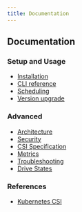```yaml
---
title: Documentation
---
```


Documentation
-------------

### Setup and Usage
 - [Installation](./installation.md)
 - [CLI reference](./cli.md)
 - [Scheduling](./scheduling.md)
 - [Version upgrade](./upgrade.md)

### Advanced
 - [Architecture](./architecture.md)
 - [Security](./security.md)
 - [CSI Specification](./specification.md)
 - [Metrics](./metrics.md)
 - [Troubleshooting](./troubleshooting.md)
 - [Drive States](./drive-states.md)

<!--- 
 - [Usage Guide](./usage-guide.md)
 - [Upgrades](./cli/upgrades.md) 
 
### Advanced
 - [Internals](./internals.md)
### Community
 - [Contributing](./contributing.md)
-->

### References
 - [Kubernetes CSI](https://kubernetes.io/blog/2019/01/15/container-storage-interface-ga/)

